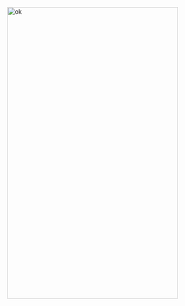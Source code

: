 <img width="400" height="680" alt="ok" src="https://github.com/user-attachments/assets/1ba4579f-f77b-48aa-ab16-5bf82fe10314" />
